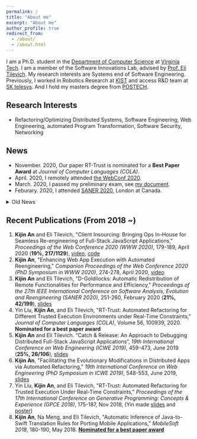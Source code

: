 ```yaml
---
permalink: /
title: "About me"
excerpt: "About me"
author_profile: true
redirect_from: 
  - /about/
  - /about.html
---
```


I am a Ph.D. student in the [Department of Computer Science](https://cs.vt.edu/) at [Virginia Tech](https://vt.edu/). I am a member of the Software Innovations Lab, advised by [Prof. Eli Tilevich](http://people.cs.vt.edu/~tilevich/). My research interests are Systems end of Software Engineering. Previously, I worked in Robotics Research at [KIST](https://www.kist.re.kr/kist_web/main/) and access R&D team at [SK telesys](http://www.sktelesys.com/eng/). And I hold my masters degree from [POSTECH](http://postech.ac.kr/eng/).

Research Interests
---
  - Refactoring/Optimizing Distributed Systems, Software Engineering, Web Engineering, automated Program Transformation, Software Security, Networking

News
---
  - November. 2020, Our paper RT-Trust is nominated for a **Best Paper Award** at *Journal of Computer Languages (COLA)*.
  - April. 2020, I remotely attended [the WebConf 2020](https://www2020.thewebconf.org).
  - March. 2020, I passed my preliminary exam, see [my document](./Kijin_An_Prelim_proposal.pdf).
  - Feburary. 2020, I attended [SANER 2020](https://saner2020.csd.uwo.ca), London at Canada.
  <details>
  <summary>Old News</summary>
  
  - January. 2020, A PhD Symposium paper is accepted to the WebConf 2020.
  - January. 2020, One work is accepted to the WebConf 2020.
  - December. 2019, our work is accepted to Journal of Computer Languages.
  - December. 2019, One work is accepted to SANER 2020.
  </details>

Recent Publications (From 2018 ~)
---  
1. **Kijin An** and Eli Tilevich, "Client Insourcing: Bringing Ops In-House for Seamless Re-engineering of Full-Stack JavaScript Applications," *Proceedings of the Web Conference 2020 (WWW 2020)*, 179-189, April 2020 (**19%, 217/1129**), [video](https://youtu.be/69U5Y6HsAOw), [code](https://github.com/kjproj84/JS-RCI)
2. **Kijin An**, "Enhancing Web App Execution with Automated Reengineering," *Companion Proceedings of the Web Conference 2020 (PhD Symposium in WWW 2020)*, 274-278, April 2020, [video](https://youtu.be/EvnTicEUkzU)
3. **Kijin An** and Eli Tilevich, "D-Goldilocks: Automatic Redistribution of Remote Functionalities for Performance and Efficiency," *Proceedings of the 27th IEEE International Conference on Software Analysis, Evolution and Reengineering (SANER 2020)*, 251-260, February 2020 (**21%, 42/199**), [slides](./SANER20_D_Goldilocks.pdf) 
4. Yin Liu, **Kijin An**, and Eli Tilevich,  "RT-Trust: Automated Refactoring for Different Trusted Execution Environments under Real-Time Constraints," *Journal of Computer Languages (COLA)*, Volume 56, 100939, 2020. **Nominated for a best paper award**
5. **Kijin An** and Eli Tilevich. “Catch & Release: An Approach to Debugging Distributed Full-Stack JavaScript Applications“, *19th International Conference on Web Engineering (ICWE 2019)*, 459-473, June 2019 (**25%, 26/106**), [slides](http://web.geni-pco.com/icwe2019/2Catch_Release_An_Approach_to_Debugging_Distributed_Full-Stack_JavaScript_Applications.pdf)
6. **Kijin An**, "Facilitating the Evolutionary Modifications in Distributed Apps via Automated Refactoring," *19th International Conference on Web Engineering (PhD Symposium in ICWE 2019)*, 548-553, June 2019, [slides](http://web.geni-pco.com/icwe2019/3Facilitating_the_Evolutionary_Modifications_in_Distributed_Apps_via_Automated_Refactoring.pdf)
7. Yin Liu, **Kijin An**, and Eli Tilevich, "RT-Trust: Automated Refactoring for Trusted Execution Under Real-Time Constraints," *Proceedings of the 17th International Conference on Generative Programming: Concepts & Experience (GPCE 2018)*, 175-187, Nov 2018, (Yin made [slides](https://drive.google.com/file/d/1Ucm3oZg4VfYglxhbplEIFLWWB35yWy80/view) and [poster](https://drive.google.com/file/d/1RO3zCYDZHClDxdlkMyO9zhIsmMEar1sa/view))
8. **Kijin An**, Na Meng, and Eli Tilevich, "Automatic Inference of Java-to-Swift Translation Rules for Porting Mobile Applications,” *MobileSoft 2018*, 180-190, May 2018. [**Nominated for a best paper award**](https://www.icse2018.org/details/mobilesoft-2018-papers/6/Automatic-Inference-of-Java-to-Swift-Translation-Rules-for-Porting-Mobile-Application)
